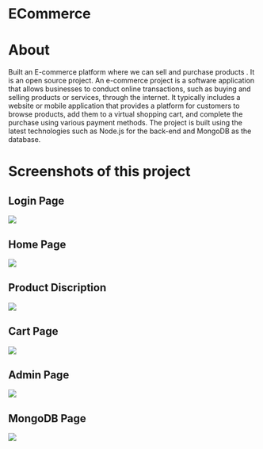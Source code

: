 # ECommerce

# About
Built an E-commerce platform where we can sell and purchase products . It is an open source project. An e-commerce project is a software application that allows businesses to conduct online transactions, such as buying and selling products or services, through the internet. It typically includes a website or mobile application that provides a platform for customers to browse products, add them to a virtual shopping cart, and complete the purchase using various payment methods. The project is built using the latest technologies such as Node.js for the back-end and MongoDB as the database.

# Screenshots of this project

<h2>Login Page</h2>
<img src="https://github.com/Mohitjangra489/ECommerce/assets/119482895/6c618ba6-67a2-47f8-80dc-28f89a25661e"/>

<h2>Home Page</h2>
<img src="https://github.com/Mohitjangra489/ECommerce/assets/119482895/2dec8311-4ef7-4d15-b315-c03f8c00e3a9"/>

<h2>Product Discription </h2>
<img src="https://github.com/Mohitjangra489/ECommerce/assets/119482895/c7c16f2b-d8b9-4d9e-a140-7c20695a92bd"/>

<h2>Cart Page</h2>
<img src="https://github.com/Mohitjangra489/ECommerce/assets/119482895/75f0e23a-70d8-4704-bf2e-2fe69d12bd6e"/>

<h2>Admin Page</h2>
<img src="https://github.com/Mohitjangra489/ECommerce/assets/119482895/a0ce213e-4e0d-4b8b-a36e-4ef8b887cab4"/>

<h2>MongoDB Page</h2>
<img src="https://github.com/Mohitjangra489/ECommerce/assets/119482895/5414b9e4-fead-426a-881e-254b76f537a6"/>


